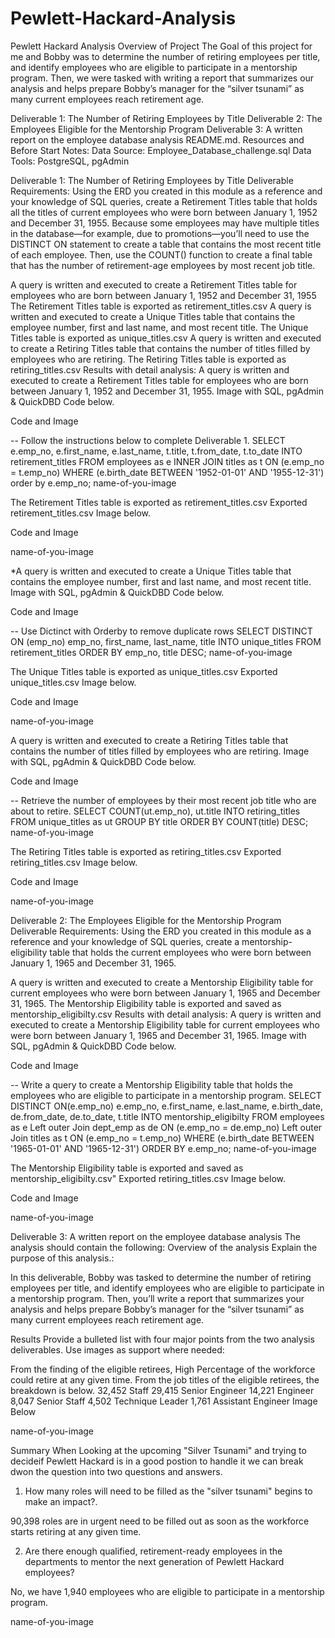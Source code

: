 # Pewlett-Hackard-Analysis

Pewlett Hackard Analysis
Overview of Project
The Goal of this project for me and Bobby was to determine the number of retiring employees per title, and identify employees who are eligible to participate in a mentorship program. Then, we were tasked with writing a report that summarizes our analysis and helps prepare Bobby’s manager for the “silver tsunami” as many current employees reach retirement age.

Deliverable 1: The Number of Retiring Employees by Title
Deliverable 2: The Employees Eligible for the Mentorship Program
Deliverable 3: A written report on the employee database analysis README.md.
Resources and Before Start Notes:
Data Source: Employee_Database_challenge.sql
Data Tools: PostgreSQL, pgAdmin




Deliverable 1: The Number of Retiring Employees by Title
Deliverable Requirements:
Using the ERD you created in this module as a reference and your knowledge of SQL queries, create a Retirement Titles table that holds all the titles of current employees who were born between January 1, 1952 and December 31, 1955. Because some employees may have multiple titles in the database—for example, due to promotions—you’ll need to use the DISTINCT ON statement to create a table that contains the most recent title of each employee. Then, use the COUNT() function to create a final table that has the number of retirement-age employees by most recent job title.

A query is written and executed to create a Retirement Titles table for employees who are born between January 1, 1952 and December 31, 1955
The Retirement Titles table is exported as retirement_titles.csv
​A query is written and executed to create a Unique Titles table that contains the employee number, first and last name, and most recent title.
The Unique Titles table is exported as unique_titles.csv
A query is written and executed to create a Retiring Titles table that contains the number of titles filled by employees who are retiring.
The Retiring Titles table is exported as retiring_titles.csv
Results with detail analysis:
A query is written and executed to create a Retirement Titles table for employees who are born between January 1, 1952 and December 31, 1955.
Image with SQL, pgAdmin & QuickDBD Code below.

Code and Image

-- Follow the instructions below to complete Deliverable 1.
SELECT e.emp_no,
       e.first_name,
       e.last_name,
       t.title,
       t.from_date,
       t.to_date
INTO retirement_titles
FROM employees as e
INNER JOIN titles as t
ON (e.emp_no = t.emp_no)
WHERE (e.birth_date BETWEEN '1952-01-01' AND '1955-12-31')
order by e.emp_no;
name-of-you-image

The Retirement Titles table is exported as retirement_titles.csv
Exported retirement_titles.csv Image below.

Code and Image

name-of-you-image

​*A query is written and executed to create a Unique Titles table that contains the employee number, first and last name, and most recent title.
Image with SQL, pgAdmin & QuickDBD Code below.

Code and Image

-- Use Dictinct with Orderby to remove duplicate rows
SELECT DISTINCT ON (emp_no) emp_no,
first_name,
last_name,
title
INTO unique_titles
FROM retirement_titles
ORDER BY emp_no, title DESC;
name-of-you-image

The Unique Titles table is exported as unique_titles.csv
Exported unique_titles.csv Image below.

Code and Image

name-of-you-image

A query is written and executed to create a Retiring Titles table that contains the number of titles filled by employees who are retiring.
Image with SQL, pgAdmin & QuickDBD Code below.

Code and Image

-- Retrieve the number of employees by their most recent job title who are about to retire.
SELECT COUNT(ut.emp_no),
ut.title
INTO retiring_titles
FROM unique_titles as ut
GROUP BY title 
ORDER BY COUNT(title) DESC;
name-of-you-image

The Retiring Titles table is exported as retiring_titles.csv
Exported retiring_titles.csv Image below.

Code and Image

name-of-you-image

Deliverable 2: The Employees Eligible for the Mentorship Program
Deliverable Requirements:
Using the ERD you created in this module as a reference and your knowledge of SQL queries, create a mentorship-eligibility table that holds the current employees who were born between January 1, 1965 and December 31, 1965.

A query is written and executed to create a Mentorship Eligibility table for current employees who were born between January 1, 1965 and December 31, 1965.
The Mentorship Eligibility table is exported and saved as mentorship_eligibilty.csv
Results with detail analysis:
A query is written and executed to create a Mentorship Eligibility table for current employees who were born between January 1, 1965 and December 31, 1965.
Image with SQL, pgAdmin & QuickDBD Code below.

Code and Image

-- Write a query to create a Mentorship Eligibility table that holds the employees who are eligible to participate in a mentorship program.
SELECT DISTINCT ON(e.emp_no) e.emp_no, 
    e.first_name, 
    e.last_name, 
    e.birth_date,
    de.from_date,
    de.to_date,
    t.title
INTO mentorship_eligibilty
FROM employees as e
Left outer Join dept_emp as de
ON (e.emp_no = de.emp_no)
Left outer Join titles as t
ON (e.emp_no = t.emp_no)
WHERE (e.birth_date BETWEEN '1965-01-01' AND '1965-12-31')
ORDER BY e.emp_no;
name-of-you-image

The Mentorship Eligibility table is exported and saved as mentorship_eligibilty.csv"
Exported retiring_titles.csv Image below.

Code and Image

name-of-you-image

Deliverable 3: A written report on the employee database analysis
The analysis should contain the following:
Overview of the analysis
Explain the purpose of this analysis.:

In this deliverable, Bobby was tasked to determine the number of retiring employees per title, and identify employees who are eligible to participate in a mentorship program. Then, you’ll write a report that summarizes your analysis and helps prepare Bobby’s manager for the “silver tsunami” as many current employees reach retirement age.

Results
Provide a bulleted list with four major points from the two analysis deliverables. Use images as support where needed:

From the finding of the eligible retirees, High Percentage of the workforce could retire at any given time.
From the job titles of the eligible retirees, the breakdown is below.
32,452 Staff
29,415 Senior Engineer
14,221 Engineer
8,047 Senior Staff
4,502 Technique Leader
1,761 Assistant Engineer
Image Below

name-of-you-image

Summary
When Looking at the upcoming "Silver Tsunami" and trying to decideif Pewlett Hackard is in a good postion to handle it we can break dwon the question into two questions and answers.

1) How many roles will need to be filled as the "silver tsunami" begins to make an impact?.

90,398 roles are in urgent need to be filled out as soon as the workforce starts retiring at any given time.

2) Are there enough qualified, retirement-ready employees in the departments to mentor the next generation of Pewlett Hackard employees?

No, we have 1,940 employees who are eligible to participate in a mentorship program.

name-of-you-image
